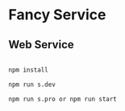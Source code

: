 # Fancy Service

## Web Service

``` bash

npm install

npm run s.dev

npm run s.pro or npm run start

```
